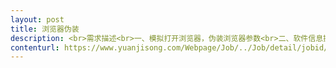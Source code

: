 ```yaml
---                
layout: post       
title: 浏览器伪装           
description: <br>需求描述<br>一、模拟打开浏览器，伪装浏览器参数<br>二、软件信息操作界面制作<br>三、对接API数据，制作相应功能<br>四、有较好的沟通能力与技术<br>     
contenturl: https://www.yuanjisong.com/Webpage/Job/../Job/detail/jobid/101472      
---                 
```


